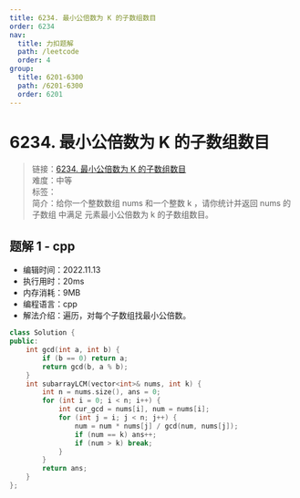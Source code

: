 ```yaml
---
title: 6234. 最小公倍数为 K 的子数组数目
order: 6234
nav:
  title: 力扣题解
  path: /leetcode
  order: 4
group:
  title: 6201-6300
  path: /6201-6300
  order: 6201
---
```


# 6234. 最小公倍数为 K 的子数组数目
    
> 链接：[6234. 最小公倍数为 K 的子数组数目](https://leetcode.cn/problems/number-of-subarrays-with-lcm-equal-to-k/)  
> 难度：中等  
> 标签：  
> 简介：给你一个整数数组 nums 和一个整数 k ，请你统计并返回 nums 的 子数组 中满足 元素最小公倍数为 k 的子数组数目。
      
## 题解 1 - cpp
- 编辑时间：2022.11.13
- 执行用时：20ms
- 内存消耗：9MB
- 编程语言：cpp
- 解法介绍：遍历，对每个子数组找最小公倍数。
```cpp
class Solution {
public:
    int gcd(int a, int b) {
        if (b == 0) return a;
        return gcd(b, a % b);
    }
    int subarrayLCM(vector<int>& nums, int k) {
        int n = nums.size(), ans = 0;
        for (int i = 0; i < n; i++) {
            int cur_gcd = nums[i], num = nums[i];
            for (int j = i; j < n; j++) {
                num = num * nums[j] / gcd(num, nums[j]);
                if (num == k) ans++;
                if (num > k) break;
            }
        }
        return ans;
    }
};
```

      